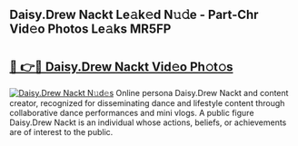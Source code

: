 ## Daisy.Drew Nackt Le𝚊k𝚎d N𝚞𝚍e - Part-Chr Vid𝚎o Photos Le𝚊ks MR5FP

# <h2><a href="http://fb6rgiw.evod.top/?m=Daisy.Drew+Nackt">🔗 👉🔴 Daisy.Drew Nackt Vid𝚎o Ph𝚘t𝚘s</a></h2>

[![Daisy.Drew Nackt N𝚞d𝚎s](https://i.imgur.com/8V9OHl7.gif)](http://fb6rgiw.evod.top/?m=Daisy.Drew+Nackt)
Online persona Daisy.Drew Nackt and content creator, recognized for disseminating dance and lifestyle content through collaborative dance performances and mini vlogs. A public figure Daisy.Drew Nackt is an individual whose actions, beliefs, or achievements are of interest to the public. 
